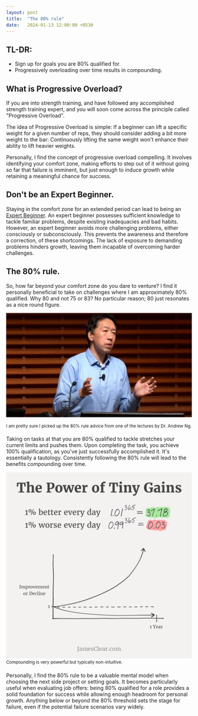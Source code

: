 ```yaml
---
layout: post
title:  "The 80% rule"
date:   2024-01-13 12:00:00 +0530
---
```


## TL-DR:
* Sign up for goals you are 80% qualified for.
* Progressively overloading over time results in compounding.


## What is Progressive Overload?
If you are into strength training, and have followed any accomplished strength training expert, and you will soon come across the principle called "Progressive Overload".

The idea of Progressive Overload is simple: If a beginner can lift a specific weight for a given number of reps, they should consider adding a bit more weight to the bar: Continuously lifting the same weight won't enhance their ability to lift heavier weights.

Personally, I find the concept of progressive overload compelling. It involves identifying your comfort zone, making efforts to step out of it without going so far that failure is imminent, but just enough to induce growth while retaining a meaningful chance for success.


## Don't be an Expert Beginner.
Staying in the comfort zone for an extended period can lead to being an [Expert Beginner](https://daedtech.com/how-developers-stop-learning-rise-of-the-expert-beginner/). An expert beginner possesses sufficient knowledge to tackle familiar problems, despite existing inadequacies and bad habits. However, an expert beginner avoids more challenging problems, either consciously or subconsciously. This  prevents the awareness and therefore a correction, of these shortcomings. The lack of exposure to demanding problems hinders growth, leaving them incapable of overcoming harder challenges.


## The 80% rule.
So, how far beyond your comfort zone do you dare to venture? I find it personally beneficial to take on challenges where I am approximately 80% qualified. Why 80 and not 75 or 83? No particular reason; 80 just resonates as a nice round figure.


![](/assets/2024-01-13/dr-andrew-ng.jpeg) 

<sup>I am pretty sure I picked up the 80% rule advice from one of the lectures by Dr. Andrew Ng. </sup>

Taking on tasks at that you are 80% qualified to tackle stretches your current limits and pushes them. Upon completing the task, you achieve 100% qualification, as you've just successfully accomplished it. It's essentially a tautology. Consistently following the 80% rule will lead to the benefits compounding over time. 

![](/assets/2024-01-13/tiny-gains-graph.jpg)
<sup>Compounding is very powerful but typically non-intuitive.</sup>

Personally, I find the 80% rule to be a valuable mental model when choosing the next side project or setting goals. It becomes particularly useful when evaluating job offers: being 80% qualified for a role provides a solid foundation for success while allowing enough headroom for personal growth. Anything below or beyond the 80% threshold sets the stage for failure, even if the potential failure scenarios vary widely.